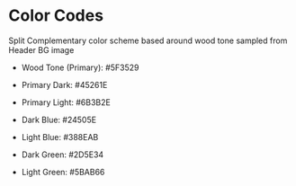 # Color Codes
Split Complementary color scheme based around wood tone sampled from Header BG image

- Wood Tone (Primary): #5F3529
- Primary Dark: #45261E
- Primary Light: #6B3B2E

- Dark Blue: #24505E
- Light Blue: #388EAB

- Dark Green: #2D5E34
- Light Green: #5BAB66